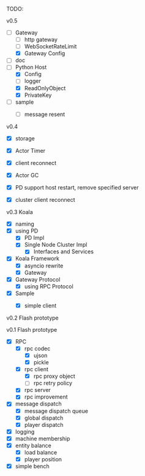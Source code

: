 TODO:

v0.5

* [ ] Gateway
  * [ ] http gateway
  * [ ] WebSocketRateLimit
  * [x] Gateway Config
* [ ] doc
* [ ] Python Host
  * [x] Config
  * [ ] logger
  * [x] ReadOnlyObject
  * [x] PrivateKey
* [ ] sample
  * [ ] message resent


v0.4 

* [x] storage
* [x] Actor Timer
* [x] client reconnect
* [x] Actor GC
* [x] PD support host restart, remove specified server
* [x] cluster client reconnect


v0.3 Koala

* [x] naming
* [x] using PD
  * [x] PD Impl
  * [x] Single Node Cluster Impl
     * [x] Interfaces and Services
* [x] Koala Framework
  * [x] asyncio rewrite
  * [x] Gateway
* [x] Gateway Protocol 
  * [x] using RPC Protocol
* [x] Sample
    * [x] simple client


v0.2 Flash prototype

v0.1 Flash prototype

* [x] RPC
    * [x] rpc codec
        - [x] ujson
        - [x] pickle
    * [x] rpc client
        - [x] rpc proxy object
        - [ ] rpc retry policy
    * [x] rpc server
    * [x] rpc improvement
* [x] message dispatch
    - [x] message dispatch queue
    - [x] global dispatch
    - [x] player dispatch
* [x] logging
* [x] machine membership
* [x] entity balance
    * [x] load balance
    * [x] player position
* [x] simple bench
